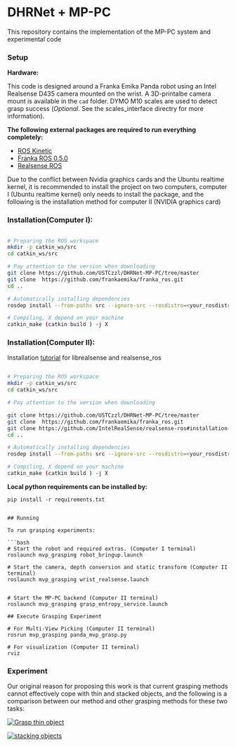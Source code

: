 # DHRNet + MP-PC

This repository contains the implementation of the MP-PC system and experimental code 


### Setup

**Hardware:**

This code is designed around a Franka Emika Panda robot using an Intel Realsense D435 camera mounted on the wrist.  A 3D-printalbe camera mount is available in the `cad` folder. DYMO M10 scales are used to detect grasp success (*Optional*.  See the scales_interface directry for more information).

**The following external packages are required to run everything completely:**
* [ROS Kinetic](http://wiki.ros.org/kinetic/Installation)
* [Franka ROS 0.5.0](https://github.com/frankaemika/franka_ros/tree/0.5.0)
* [Realsense ROS](https://github.com/IntelRealSense/realsense-ros#installation-instructions)


Due to the conflict between Nvidia graphics cards and the Ubuntu realtime kernel, it is recommended to install the project on two computers, computer I (Ubuntu realtime kernel) only needs to install the package, and the following is the installation method for computer II (NVIDIA graphics card)

### Installation(Computer I):

```bash

# Preparing the ROS workspace
mkdir -p catkin_ws/src
cd catkin_ws/src

# Pay attention to the version when downloading
git clone https://github.com/USTCzzl/DHRNet-MP-PC/tree/master
git clone  https://github.com/frankaemika/franka_ros.git
cd ..

# Automatically installing dependencies
rosdep install --from-paths src --ignore-src --rosdistro=<your_rosdistro> -y

# Compiling, X depend on your machine
catkin_make (catkin build ) -j X
```


### Installation(Computer II):
Installation [tutorial](https://blog.csdn.net/sinat_25068035/article/details/112537399?spm=1001.2014.3001.5501) for librealsense and realsense_ros 
```bash

# Preparing the ROS workspace
mkdir -p catkin_ws/src
cd catkin_ws/src

# Pay attention to the version when downloading

git clone https://github.com/USTCzzl/DHRNet-MP-PC/tree/master
git clone  https://github.com/frankaemika/franka_ros.git
git clone https://github.com/IntelRealSense/realsense-ros#installation-instructions
cd ..

# Automatically installing dependencies
rosdep install --from-paths src --ignore-src --rosdistro=<your_rosdistro> -y

# Compiling, X depend on your machine
catkin_make (catkin build ) -j X
```


**Local python requirements can be installed by:**

```
pip install -r requirements.txt


## Running

To run grasping experiments:

```bash
# Start the robot and required extras. (Computer I terminal)
roslaunch mvp_grasping robot_bringup.launch

# Start the camera, depth conversion and static transform (Computer II terminal)
roslaunch mvp_grasping wrist_realsense.launch


# Start the MP-PC backend (Computer II terminal)
roslaunch mvp_grasping grasp_entropy_service.launch
 
## Execute Grasping Experiment

# For Multi-View Picking (Computer II terminal)
rosrun mvp_grasping panda_mvp_grasp.py

# For visualization (Computer II terminal)
rviz
```

### Experiment
Our original reason for proposing this work is that current grasping methods cannot effectively cope with thin and stacked objects, and the following is a comparison between our method and other grasping methods for these two tasks:


[![Grasp thin object](https://res.cloudinary.com/marcomontalbano/image/upload/v1694372343/video_to_markdown/images/youtube--cfLAdKWo4u8-c05b58ac6eb4c4700831b2b3070cd403.jpg)](https://youtu.be/cfLAdKWo4u8 "Grasp thin object")




[![stacking objects](https://res.cloudinary.com/marcomontalbano/image/upload/v1694372522/video_to_markdown/images/youtube--biuGoTSoupU-c05b58ac6eb4c4700831b2b3070cd403.jpg)](https://youtu.be/biuGoTSoupU "stacking objects")





